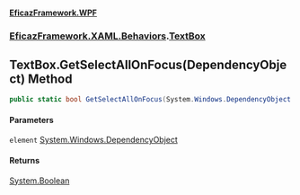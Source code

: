 #### [EficazFramework.WPF](EficazFrameworkWPF.md 'EficazFramework WPF')
### [EficazFramework.XAML.Behaviors](EficazFrameworkWPF.md#EficazFramework.XAML.Behaviors 'EficazFramework.XAML.Behaviors').[TextBox](EficazFramework.XAML.Behaviors/TextBox.md 'EficazFramework.XAML.Behaviors.TextBox')

## TextBox.GetSelectAllOnFocus(DependencyObject) Method

```csharp
public static bool GetSelectAllOnFocus(System.Windows.DependencyObject element);
```
#### Parameters

<a name='EficazFramework.XAML.Behaviors.TextBox.GetSelectAllOnFocus(System.Windows.DependencyObject).element'></a>

`element` [System.Windows.DependencyObject](https://docs.microsoft.com/en-us/dotnet/api/System.Windows.DependencyObject 'System.Windows.DependencyObject')

#### Returns
[System.Boolean](https://docs.microsoft.com/en-us/dotnet/api/System.Boolean 'System.Boolean')